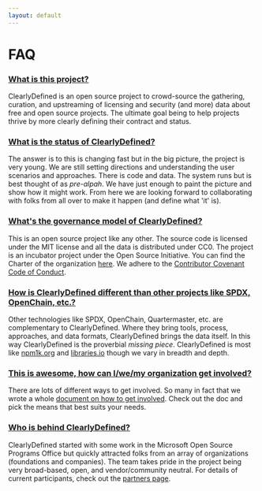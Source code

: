 ```yaml
---
layout: default
---
```


# FAQ

### [What is this project?](#what-is-it)

ClearlyDefined is an open source project to crowd-source the gathering, curation, and
upstreaming of licensing and security (and more) data about free and open source
projects. The ultimate goal being to help projects thrive by more clearly defining
their contract and status.

### [What is the status of ClearlyDefined?](#status)

The answer is to this is changing fast but in the big picture, the project is very young. We are still
setting directions and understanding the user scenarios and approaches. There is code and data.
The system runs but is best thought of as _pre-alpah_. We have just enough to paint the picture
and show how it might work. From here we are looking forward to collaborating with folks from all
over to make it happen (and define what 'it' is).

### [What's the governance model of ClearlyDefined?](#governance-model)

This is an open source project like any other. The source code is licensed
under the MIT license and all the data is distributed under CC0. The project is an incubator
project under the Open Source Initiative. You can find the Charter of the organization
[here](charter). We adhere to the [Contributor Covenant Code of
Conduct](CODE_OF_CONDUCT).

### [How is ClearlyDefined different than other projects like SPDX, OpenChain, etc.?](#how-is-this-different)

Other technologies like SPDX, OpenChain, Quartermaster, etc. are
complementary to ClearlyDefined. Where they bring tools, process, approaches,
and data formats, ClearlyDefined brings the data itself. In this way ClearlyDefined is the
proverbial _missing piece_. ClearlyDefined is most like [npm1k.org](https://npm1k.org) and
[libraries.io](https://libraries.io) though we vary in breadth and depth.

### [This is awesome, how can I/we/my organization get involved?](#get-involved)

There are lots of different ways to get involved. So many in fact that we wrote a whole
[document on how to get involved](get-involved). Check out the doc and pick the means that
best suits your needs.

### [Who is behind ClearlyDefined?](#who)

ClearlyDefined started with some work in the Microsoft Open Source Programs Office but quickly attracted
folks from an array of organizations (foundations and companies). The team takes pride in the project
being very broad-based, open, and vendor/community neutral. For details of current participants, check out the
[partners page](https://clearlydefined.io/about).
